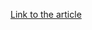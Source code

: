 [Link to the article](https://securityaffairs.com/181782/apt/north-koreas-apt37-deploys-rokrat-in-new-phishing-campaign-against-academics.html)
